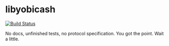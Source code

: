 libyobicash
===========

[![Build Status](https://travis-ci.org/yobicash/libyobicash.svg?branch=master)](https://travis-ci.org/yobicash/libyobicash)

No docs, unfinished tests, no protocol specification. You got the point. Wait a little.
